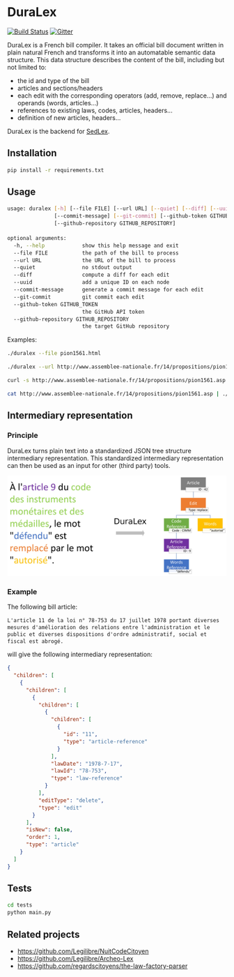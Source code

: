 # DuraLex

[![Build Status](https://img.shields.io/travis/Legilibre/duralex.svg)](https://travis-ci.org/Legilibre/duralex)
[![Gitter](https://img.shields.io/gitter/room/nwjs/nw.js.svg)](https://gitter.im/Legilibre/duralex)

DuraLex is a French bill compiler. It takes an official bill document written in plain natural French and transforms
it into an automatable semantic data structure. This data structure describes the content of the bill, including but
not limited to:

* the id and type of the bill
* articles and sections/headers
* each edit with the corresponding operators (add, remove, replace...) and operands (words, articles...)
* references to existing laws, codes, articles, headers...
* definition of new articles, headers...

DuraLex is the backend for [SedLex](https://github.com/Legilibre/SedLex).

## Installation

```bash
pip install -r requirements.txt
```

## Usage

```bash
usage: duralex [-h] [--file FILE] [--url URL] [--quiet] [--diff] [--uuid]
               [--commit-message] [--git-commit] [--github-token GITHUB_TOKEN]
               [--github-repository GITHUB_REPOSITORY]

optional arguments:
  -h, --help            show this help message and exit
  --file FILE           the path of the bill to process
  --url URL             the URL of the bill to process
  --quiet               no stdout output
  --diff                compute a diff for each edit
  --uuid                add a unique ID on each node
  --commit-message      generate a commit message for each edit
  --git-commit          git commit each edit
  --github-token GITHUB_TOKEN
                        the GitHub API token
  --github-repository GITHUB_REPOSITORY
                        the target GitHub repository
```

Examples:

```bash
./duralex --file pion1561.html
```
```bash
./duralex --url http://www.assemblee-nationale.fr/14/propositions/pion1561.asp
```
```bash
curl -s http://www.assemblee-nationale.fr/14/propositions/pion1561.asp | ./duralex
```
```bash
cat http://www.assemblee-nationale.fr/14/propositions/pion1561.asp | ./duralex
```

## Intermediary representation

### Principle

DuraLex turns plain text into a standardized JSON tree structure intermediary representation.
This standardized intermediary representation can then be used as an input for other (third party) tools.

![article to json](article_to_json.jpg)

### Example

The following bill article:

```
L'article 11 de la loi n° 78-753 du 17 juillet 1978 portant diverses mesures d'amélioration des relations entre l'administration et le public et diverses dispositions d'ordre administratif, social et fiscal est abrogé.
```

will give the following intermediary representation:

```json
{
  "children": [
    {
      "children": [
        {
          "children": [
            {
              "children": [
                {
                  "id": "11",
                  "type": "article-reference"
                }
              ],
              "lawDate": "1978-7-17",
              "lawId": "78-753",
              "type": "law-reference"
            }
          ],
          "editType": "delete",
          "type": "edit"
        }
      ],
      "isNew": false,
      "order": 1,
      "type": "article"
    }
  ]
}
```

## Tests

```bash
cd tests
python main.py
```

## Related projects

* https://github.com/Legilibre/NuitCodeCitoyen
* https://github.com/Legilibre/Archeo-Lex
* https://github.com/regardscitoyens/the-law-factory-parser
